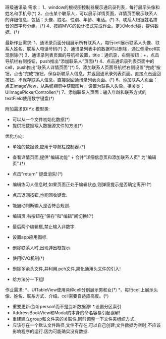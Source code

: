 班级通讯录
需求：
1、window的根视图控制器展示通讯录列表，每行展示头像和姓名和手机号(†)
2、点击某个联系人，可以展示详情页面，详情页面展示联系人的详细信息，包括：头像、姓名、性别、年龄、电话。(†)
3、联系人根据姓名拼音的首字母分组。(†)
4、按照MVC的设计模式完成作业。定义Model类，提供数据。(†)

最新作业需求:
1、通讯录页面分组展示所有联系人，每行cell展示联系人头像、联系人姓名、联系人电话号码(†)
2、通讯录列表中的数据可以删除，通过侧滑cell实现删除(†)
3、通讯录列表页面的导航栏设置，title：通讯录，右侧按钮：+，点击导航栏右侧按钮，push推出“添加联系人”页面(†)
4、点击通讯录列表页面中的cell，push推出“联系人详情页面”(†)
5、添加联系人页面导航栏右侧设置“完成”按钮，点击“完成”按钮，保存新联系人信息，并返回通讯录列表页面。直接点击返回按钮，不保存联系人信息，直接返回通讯录列表页面。(†)
6、添加联系人页面：点击imageView，从系统相册中获取图片，设置为联系人头像。相关类：UIImagePickerController(†)
7、添加联系人页面：输入年龄和联系方式的textField使用数字键盘(†)


附加需求(DIY):
模型类:
* 可以从一个文件初始化数据(†)
* 提供把数据写入数据源文件的方法(†)


优化方向:
* 单独的数据源,应用于导航栏控制器.(†)
* 查看详情页面,提供"编辑功能" + 合并"详细信息页和添加联系人页" 为"编辑页".(†)
* 点击"return" 键盘消失!(†)
* 编辑练习人信息时,如果页面正处于编辑状态,则弹窗提示是否确定离开!(†)
* 点击返回按钮,也能回收键盘.
* 能自动判断输入是否符合规则.
* 编辑页,右按钮在"保存"和"编辑"间切换!(†)
* 最后两个编辑框,禁止输入非数字.
* 设置app应用图标.
* 删除联系人时,出现弹出框提示.
* 使用KVO机制(†)

* 删除多余头文件,并利用.pch文件,简化通用头文件的引入!
* 给方法分一下组!

作业需求:
*、UITableView使用两种cell分别展示男和女(†)
*、每行cell上展示头像、姓名、联系方式、介绍。cell需要自适应高度。(†)
* 重要更新:监听person!而不是监听数据源!
*.设置分区索引
* AddressBookView和Modal的本身的命名容易引起误解!
* 重建建立group和文件夹的关联性,同时调整一下文件夹组织方式.
* 应该存在一个默认文件路径,文件不存在,可以自己创建;文件数据为空时,不应该影响程序的运行.因为可能确实没有数据.